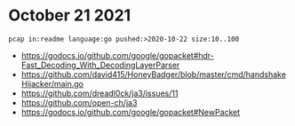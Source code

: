 # October 21 2021

~~~
pcap in:readme language:go pushed:>2020-10-22 size:10..100
~~~

- <https://godocs.io/github.com/google/gopacket#hdr-Fast_Decoding_With_DecodingLayerParser>
- https://github.com/david415/HoneyBadger/blob/master/cmd/handshakeHijacker/main.go
- https://github.com/dreadl0ck/ja3/issues/11
- https://github.com/open-ch/ja3
- https://godocs.io/github.com/google/gopacket#NewPacket
